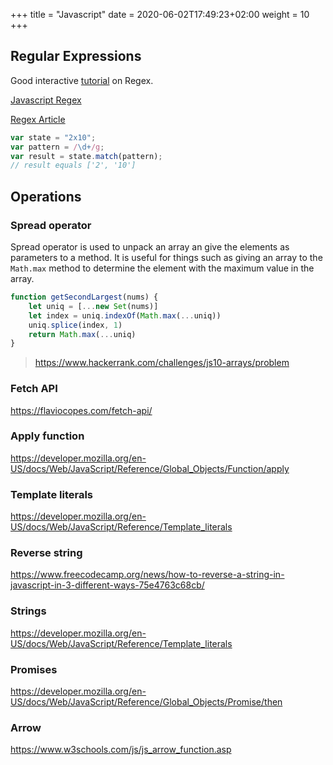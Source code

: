 +++
title = "Javascript"
date = 2020-06-02T17:49:23+02:00
weight = 10
+++


## Regular Expressions

Good interactive [tutorial](https://regexone.com/) on Regex.

[Javascript Regex](https://www.w3schools.com/js/js_regexp.asp)

[Regex Article](https://eloquentjavascript.net/09_regexp.html)

```javascript
var state = "2x10";
var pattern = /\d+/g;
var result = state.match(pattern);
// result equals ['2', '10']
```


## Operations

### Spread operator

Spread operator is used to unpack an array an give the elements as parameters to a method. It is useful for things such as giving an array to the `Math.max` method to determine the element with the maximum value in the array.

```javascript
function getSecondLargest(nums) {
    let uniq = [...new Set(nums)]
    let index = uniq.indexOf(Math.max(...uniq))
    uniq.splice(index, 1)
    return Math.max(...uniq)
}
```
> https://www.hackerrank.com/challenges/js10-arrays/problem


### Fetch API

https://flaviocopes.com/fetch-api/

### Apply function

https://developer.mozilla.org/en-US/docs/Web/JavaScript/Reference/Global_Objects/Function/apply


### Template literals

https://developer.mozilla.org/en-US/docs/Web/JavaScript/Reference/Template_literals

### Reverse string

https://www.freecodecamp.org/news/how-to-reverse-a-string-in-javascript-in-3-different-ways-75e4763c68cb/

### Strings

https://developer.mozilla.org/en-US/docs/Web/JavaScript/Reference/Template_literals

### Promises

https://developer.mozilla.org/en-US/docs/Web/JavaScript/Reference/Global_Objects/Promise/then

### Arrow

https://www.w3schools.com/js/js_arrow_function.asp



